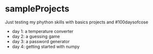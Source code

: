 # sampleProjects
Just testing my phython skills with basics projects and #100daysofcose
- day 1: a temperature converter
- day 2: a guessing game
- day 3: a password generator
- day 4: getting started with numpy
